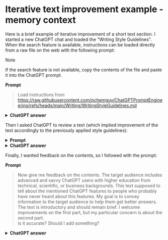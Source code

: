 # Iterative text improvement example - memory context

Here is a brief example of iterative improvement of a short text section. I started a new ChatGPT chat and loaded the "Writing Style Guidelines". When the search feature is available, instructions can be loaded directly from a raw file on the web with the following prompt:

> [!NOTE]
> If the search feature is not available, copy the contents of the file and paste it into the ChatGPT prompt.

**Prompt**

> Load instructions from https://raw.githubusercontent.com/pchemguy/ChatGPTPromptEngineering/refs/heads/main/Writing/WritingStyleGuidelines.md

<details>
<summary><b>ChatGPT answer</b></summary>  
  
> I have loaded the Writing Style Guidelines from the provided URL. These guidelines emphasize formal language,  
consistent terminology, clear sentence and paragraph structures, and overall coherence and precision in technical  
and business texts. I will adhere to these standards in our ongoing conversation.

</details>

Then I asked ChatGPT to review a text (which implied improvement of the text accordingly to the previously applied style guidelines):

<details>
<summary><b>Prompt</b></summary>  

> Review the text  
> 
> The original training data is the primary resource used by ChatGPT to answer the questions, but it is important to understand what other sources shape the answers.  
> 
> 1. Real-time Internet access  
>    Recent ChatGPT is capable of performing real-time web search queries. The retrieved information is then incorporated into the answer. Note that the free plan provides limited access to this feature. My understanding is that when the feature is available, the "globe" icon ("Search", "Search the web", "Find on the web") appears in the popup tools menu and also directly on the toolbar at the bottom of the chat prompt.  
> 1. Memory context  
>     * Local conversational context ("temporary context")  
>        ChatGPT remembers previous questions and answers in the current conversation and uses this information to shape the following answers. When a new conversation is started via the "New Chat" button, the current conversation context should be empty.  
>     * Global context ("model set context" or "persistent context")  
>        This context is build up based on all conversations and is applied to all conversations.  

</details>

<details>
<summary><b>ChatGPT answer</b></summary>  

> Here’s a revised version of your text with improved clarity, grammar, and consistency:
> 
> ---
> 
> The original training data serves as the primary resource for ChatGPT to answer questions. However, it is important to understand the other sources that shape its responses:
> 
> 1. **Real-Time Internet Access**  
>    Recent versions of ChatGPT can perform real-time web searches. The retrieved information is then incorporated into the answers. Note that the free plan offers limited access to this feature. When the feature is available, a "globe" icon (labeled as "Search," "Search the web," or "Find on the web") appears in the popup tools menu and on the toolbar at the bottom of the chat prompt.
> 
> 2. **Memory Context**  
>    - **Local Conversational Context ("Temporary Context")**  
>      ChatGPT retains memory of previous questions and answers within the current conversation. This information shapes subsequent responses. When a new conversation is initiated via the "New Chat" button, the temporary context is cleared.  
>    - **Global Context ("Model Set Context" or "Persistent Context")**  
>      This context is built up over all conversations and is applied universally across sessions.  
> 
> ---
> 
> ### Key Improvements:
> 1. **Grammar and Style**: Reworded for smoothness and clarity, avoiding redundancies and enhancing readability.
> 2. **Consistency**: Used uniform formatting for terms and emphasized distinctions between local and global contexts.
> 3. **Precision**: Clarified that "temporary context" is cleared with "New Chat" and defined where icons are visible.
> 
</details>

Finally, I wanted feedback on the contents, so I followed with the prompt:  

**Prompt**

> Now give me feedback on the contents. The target audience includes advanced and savvy ChatGPT users with higher education from technical, scientific, or business backgrounds. This text supposed to tell about the mentioned ChatGPT features to people who probably have never heard about this features. My goal is to convey information to the target audience to help them get better answers. The text is introductory and should remain brief. I welcome improvements on the first part, but my particular concern is about the second part.  
   Is it accurate? Should I add something?

<details>
<summary><b>ChatGPT answer</b></summary>  

> Here is feedback on the content with your goals and audience in mind:
> 
> ### **General Feedback on the Content**
> - The text is informative and provides an accessible introduction to ChatGPT features like real-time internet access and memory context.
> - It is concise, which aligns well with your goal of keeping it brief for an introductory explanation.
> - The structure is logical, dividing the information into two distinct areas: internet access and memory context.
> 
> ### **Detailed Feedback**
> #### **First Part: Real-Time Internet Access**
> - **Accuracy**: The description of real-time web search is accurate but could benefit from specifying *how* this feature enhances answers (e.g., incorporating up-to-date or niche information). Advanced users may want to understand its limits (e.g., inability to access subscription-based or restricted content).
> - **Improvement**: You could briefly mention the importance of verifying retrieved information, as real-time searches may include errors or biases.
> - **Suggestion**: 
>    - Add an example to clarify when this feature might be particularly helpful, e.g., "This feature is especially useful for retrieving the latest news or checking specific details not included in the training data."
> 
> #### **Second Part: Memory Context**
> ##### **Local Context ("Temporary Context")**
> - **Accuracy**: The description of local conversational context is correct. Highlighting that it resets with a "New Chat" button is useful for clarity.
> - **Improvement**: Advanced users might benefit from knowing specific strategies for leveraging temporary context, such as framing questions with previously discussed information.
> - **Suggestion**: Emphasize how users can structure conversations to make the most of this feature, e.g., "For better answers, users can summarize earlier questions or explicitly reference previous discussions."
> 
> ##### **Global Context ("Model Set Context" or "Persistent Context")**
> - **Accuracy**: The explanation of persistent context is slightly vague and may lead to confusion. ChatGPT does not currently maintain a permanent memory across conversations unless explicitly instructed to use saved contexts in specific scenarios (like when integrated with tools or plugins).
> - **Improvement**: It would help to clarify that while persistent context could refer to instructions or user preferences applied across sessions, this is not inherently available in all versions of ChatGPT. Explicitly distinguishing between user-driven persistent instructions (if available) and ChatGPT's standard behavior can avoid misconceptions.
> - **Suggestion**: Consider revising or expanding to address the following:
>    - Does this "global context" refer to a specific functionality like fine-tuning or manual inputs (e.g., instructions saved in Pro/Custom versions)?
>    - Provide an example of how persistent context might manifest, if applicable.
> 
> ---
> 
> ### **Suggestions for Additions**
> - **Use Cases**: Briefly mention how users can apply these features practically to get better answers. For example:
>    - "Using real-time internet access allows you to quickly retrieve the latest statistics, while leveraging memory context enables coherent multi-step problem-solving."
> - **Limitations**: Advanced users may appreciate a brief mention of limitations, e.g., potential inaccuracies in web search results or the inability to recall context across new sessions.
> 
> ---
> 
> ### **Revised Second Part**
> Here is a revised version based on your concerns:
> 
> 2. **Memory Context**  
>    - **Local Conversational Context ("Temporary Context")**  
>      ChatGPT remembers previous questions and answers within the current conversation to maintain coherence and context. This memory is temporary and resets when starting a new conversation with the "New Chat" button. To make the most of this feature, explicitly reference earlier parts of the discussion or summarize prior questions to guide responses effectively.  
>    - **Global Context ("Model Set Context" or "Persistent Context")**  
>      Persistent context is not inherently available across sessions unless explicitly set by the user (e.g., with advanced features in certain versions). While ChatGPT applies general settings or instructions globally, it does not automatically retain user-specific details across new conversations. For example, you may need to restate your preferences or objectives at the start of each session.  
> 
> ---
> 
> ### **Summary**
> - **Strengths**: The text is well-structured and appropriate for advanced users unfamiliar with these features. It introduces key concepts effectively.
> - **Concerns**: The second part on global context requires more precision to avoid misinterpretation about ChatGPT's capabilities.
> - **Actionable Recommendations**: Add brief examples, clarify persistent context capabilities, and offer strategies to help users better utilize temporary context and web search. 
> 
</details>